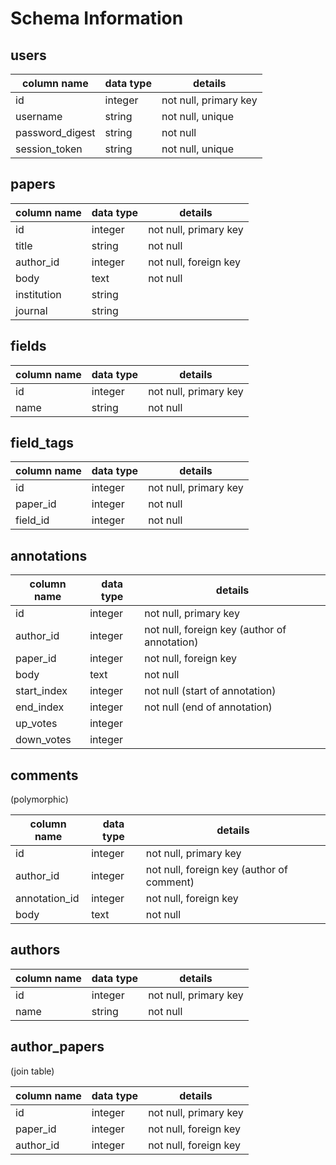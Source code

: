 # Schema Information

## users
column name     | data type | details
----------------|-----------|-----------------------
id              | integer   | not null, primary key
username        | string    | not null, unique
password_digest | string    | not null
session_token   | string    | not null, unique

## papers
column name     | data type | details
----------------|-----------|-----------------------
id              | integer   | not null, primary key
title           | string    | not null
author_id       | integer   | not null, foreign key
body            | text      | not null
institution     | string    | 
journal         | string    |


## fields
column name     | data type | details
----------------|-----------|-----------------------
id              | integer   | not null, primary key
name            | string    | not null

## field_tags
column name     | data type | details
----------------|-----------|-----------------------
id              | integer   | not null, primary key
paper_id        | integer   | not null
field_id        | integer   | not null

## annotations
column name | data type | details
------------|-----------|-----------------------
id          | integer   | not null, primary key
author_id   | integer   | not null, foreign key (author of annotation)
paper_id    | integer   | not null, foreign key
body        | text      | not null
start_index | integer   | not null (start of annotation)
end_index   | integer   | not null (end of annotation)
up_votes    | integer   |
down_votes  | integer   |

## comments
(polymorphic)

column name   | data type | details
--------------|-----------|-----------------------
id            | integer   | not null, primary key
author_id     | integer   | not null, foreign key (author of comment)
annotation_id | integer   | not null, foreign key
body          | text      | not null

## authors
column name     | data type | details
----------------|-----------|-----------------------
id              | integer   | not null, primary key
name            | string    | not null

## author_papers
(join table)

column name     | data type | details
----------------|-----------|-----------------------
id              | integer   | not null, primary key
paper_id        | integer   | not null, foreign key
author_id       | integer   | not null, foreign key